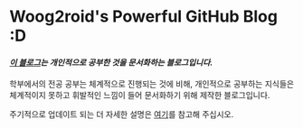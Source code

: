 # Woog2roid's Powerful GitHub Blog :D
   
#### *[이 블로그](https://woog2roid.github.io/)는 개인적으로 공부한 것을 문서화하는 블로그입니다.*
 
학부에서의 전공 공부는 체계적으로 진행되는 것에 비해, 개인적으로 공부하는 지식들은 체계적이지 못하고 휘발적인 느낌이 들어 문서화하기 위해 제작한 블로그입니다.

주기적으로 업데이트 되는 더 자세한 설명은 [여기](https://woog2roid.github.io/old-blog/about/)를 참고해 주십시오.